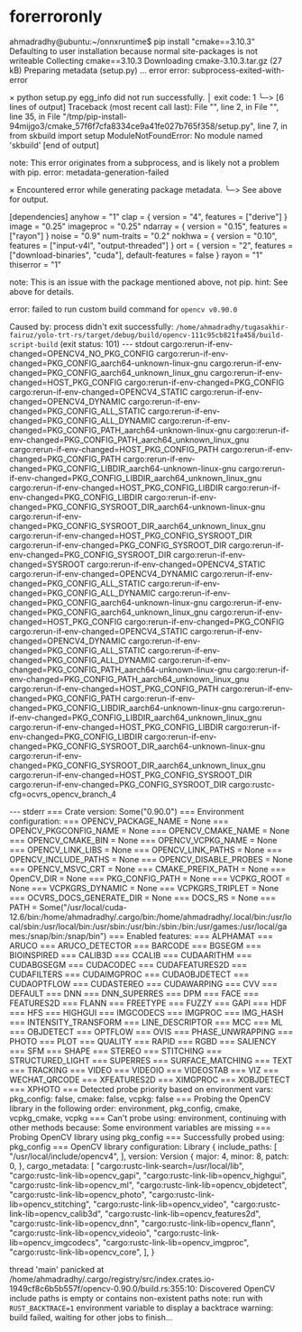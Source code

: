 # forerroronly
ahmadradhy@ubuntu:~/onnxruntime$ pip install "cmake==3.10.3"
Defaulting to user installation because normal site-packages is not writeable
Collecting cmake==3.10.3
  Downloading cmake-3.10.3.tar.gz (27 kB)
  Preparing metadata (setup.py) ... error
  error: subprocess-exited-with-error
  
  × python setup.py egg_info did not run successfully.
  │ exit code: 1
  ╰─> [6 lines of output]
      Traceback (most recent call last):
        File "<string>", line 2, in <module>
        File "<pip-setuptools-caller>", line 35, in <module>
        File "/tmp/pip-install-94mijgo3/cmake_57f6f7cfa8334ce9a41fe027b765f358/setup.py", line 7, in <module>
          from skbuild import setup
      ModuleNotFoundError: No module named 'skbuild'
      [end of output]
  
  note: This error originates from a subprocess, and is likely not a problem with pip.
error: metadata-generation-failed

× Encountered error while generating package metadata.
╰─> See above for output.

[dependencies]
anyhow = "1"
clap = { version = "4", features = ["derive"] }
image = "0.25"
imageproc = "0.25"
ndarray = { version = "0.15", features = ["rayon"] }
noise = "0.9"
num-traits = "0.2"
nokhwa = { version = "0.10", features = ["input-v4l", "output-threaded"] }
ort = { version = "2", features = ["download-binaries", "cuda"], default-features = false }
rayon = "1"
thiserror = "1"

note: This is an issue with the package mentioned above, not pip.
hint: See above for details.

error: failed to run custom build command for `opencv v0.90.0`

Caused by:
  process didn't exit successfully: `/home/ahmadradhy/tugasakhir-fairuz/yolo-trt-rs/target/debug/build/opencv-111c95cb821fa458/build-script-build` (exit status: 101)
  --- stdout
  cargo:rerun-if-env-changed=OPENCV4_NO_PKG_CONFIG
  cargo:rerun-if-env-changed=PKG_CONFIG_aarch64-unknown-linux-gnu
  cargo:rerun-if-env-changed=PKG_CONFIG_aarch64_unknown_linux_gnu
  cargo:rerun-if-env-changed=HOST_PKG_CONFIG
  cargo:rerun-if-env-changed=PKG_CONFIG
  cargo:rerun-if-env-changed=OPENCV4_STATIC
  cargo:rerun-if-env-changed=OPENCV4_DYNAMIC
  cargo:rerun-if-env-changed=PKG_CONFIG_ALL_STATIC
  cargo:rerun-if-env-changed=PKG_CONFIG_ALL_DYNAMIC
  cargo:rerun-if-env-changed=PKG_CONFIG_PATH_aarch64-unknown-linux-gnu
  cargo:rerun-if-env-changed=PKG_CONFIG_PATH_aarch64_unknown_linux_gnu
  cargo:rerun-if-env-changed=HOST_PKG_CONFIG_PATH
  cargo:rerun-if-env-changed=PKG_CONFIG_PATH
  cargo:rerun-if-env-changed=PKG_CONFIG_LIBDIR_aarch64-unknown-linux-gnu
  cargo:rerun-if-env-changed=PKG_CONFIG_LIBDIR_aarch64_unknown_linux_gnu
  cargo:rerun-if-env-changed=HOST_PKG_CONFIG_LIBDIR
  cargo:rerun-if-env-changed=PKG_CONFIG_LIBDIR
  cargo:rerun-if-env-changed=PKG_CONFIG_SYSROOT_DIR_aarch64-unknown-linux-gnu
  cargo:rerun-if-env-changed=PKG_CONFIG_SYSROOT_DIR_aarch64_unknown_linux_gnu
  cargo:rerun-if-env-changed=HOST_PKG_CONFIG_SYSROOT_DIR
  cargo:rerun-if-env-changed=PKG_CONFIG_SYSROOT_DIR
  cargo:rerun-if-env-changed=PKG_CONFIG_SYSROOT_DIR
  cargo:rerun-if-env-changed=SYSROOT
  cargo:rerun-if-env-changed=OPENCV4_STATIC
  cargo:rerun-if-env-changed=OPENCV4_DYNAMIC
  cargo:rerun-if-env-changed=PKG_CONFIG_ALL_STATIC
  cargo:rerun-if-env-changed=PKG_CONFIG_ALL_DYNAMIC
  cargo:rerun-if-env-changed=PKG_CONFIG_aarch64-unknown-linux-gnu
  cargo:rerun-if-env-changed=PKG_CONFIG_aarch64_unknown_linux_gnu
  cargo:rerun-if-env-changed=HOST_PKG_CONFIG
  cargo:rerun-if-env-changed=PKG_CONFIG
  cargo:rerun-if-env-changed=OPENCV4_STATIC
  cargo:rerun-if-env-changed=OPENCV4_DYNAMIC
  cargo:rerun-if-env-changed=PKG_CONFIG_ALL_STATIC
  cargo:rerun-if-env-changed=PKG_CONFIG_ALL_DYNAMIC
  cargo:rerun-if-env-changed=PKG_CONFIG_PATH_aarch64-unknown-linux-gnu
  cargo:rerun-if-env-changed=PKG_CONFIG_PATH_aarch64_unknown_linux_gnu
  cargo:rerun-if-env-changed=HOST_PKG_CONFIG_PATH
  cargo:rerun-if-env-changed=PKG_CONFIG_PATH
  cargo:rerun-if-env-changed=PKG_CONFIG_LIBDIR_aarch64-unknown-linux-gnu
  cargo:rerun-if-env-changed=PKG_CONFIG_LIBDIR_aarch64_unknown_linux_gnu
  cargo:rerun-if-env-changed=HOST_PKG_CONFIG_LIBDIR
  cargo:rerun-if-env-changed=PKG_CONFIG_LIBDIR
  cargo:rerun-if-env-changed=PKG_CONFIG_SYSROOT_DIR_aarch64-unknown-linux-gnu
  cargo:rerun-if-env-changed=PKG_CONFIG_SYSROOT_DIR_aarch64_unknown_linux_gnu
  cargo:rerun-if-env-changed=HOST_PKG_CONFIG_SYSROOT_DIR
  cargo:rerun-if-env-changed=PKG_CONFIG_SYSROOT_DIR
  cargo:rustc-cfg=ocvrs_opencv_branch_4

  --- stderr
  === Crate version: Some("0.90.0")
  === Environment configuration:
  ===   OPENCV_PACKAGE_NAME = None
  ===   OPENCV_PKGCONFIG_NAME = None
  ===   OPENCV_CMAKE_NAME = None
  ===   OPENCV_CMAKE_BIN = None
  ===   OPENCV_VCPKG_NAME = None
  ===   OPENCV_LINK_LIBS = None
  ===   OPENCV_LINK_PATHS = None
  ===   OPENCV_INCLUDE_PATHS = None
  ===   OPENCV_DISABLE_PROBES = None
  ===   OPENCV_MSVC_CRT = None
  ===   CMAKE_PREFIX_PATH = None
  ===   OpenCV_DIR = None
  ===   PKG_CONFIG_PATH = None
  ===   VCPKG_ROOT = None
  ===   VCPKGRS_DYNAMIC = None
  ===   VCPKGRS_TRIPLET = None
  ===   OCVRS_DOCS_GENERATE_DIR = None
  ===   DOCS_RS = None
  ===   PATH = Some("/usr/local/cuda-12.6/bin:/home/ahmadradhy/.cargo/bin:/home/ahmadradhy/.local/bin:/usr/local/sbin:/usr/local/bin:/usr/sbin:/usr/bin:/sbin:/bin:/usr/games:/usr/local/games:/snap/bin:/snap/bin")
  === Enabled features:
  ===   ALPHAMAT
  ===   ARUCO
  ===   ARUCO_DETECTOR
  ===   BARCODE
  ===   BGSEGM
  ===   BIOINSPIRED
  ===   CALIB3D
  ===   CCALIB
  ===   CUDAARITHM
  ===   CUDABGSEGM
  ===   CUDACODEC
  ===   CUDAFEATURES2D
  ===   CUDAFILTERS
  ===   CUDAIMGPROC
  ===   CUDAOBJDETECT
  ===   CUDAOPTFLOW
  ===   CUDASTEREO
  ===   CUDAWARPING
  ===   CVV
  ===   DEFAULT
  ===   DNN
  ===   DNN_SUPERRES
  ===   DPM
  ===   FACE
  ===   FEATURES2D
  ===   FLANN
  ===   FREETYPE
  ===   FUZZY
  ===   GAPI
  ===   HDF
  ===   HFS
  ===   HIGHGUI
  ===   IMGCODECS
  ===   IMGPROC
  ===   IMG_HASH
  ===   INTENSITY_TRANSFORM
  ===   LINE_DESCRIPTOR
  ===   MCC
  ===   ML
  ===   OBJDETECT
  ===   OPTFLOW
  ===   OVIS
  ===   PHASE_UNWRAPPING
  ===   PHOTO
  ===   PLOT
  ===   QUALITY
  ===   RAPID
  ===   RGBD
  ===   SALIENCY
  ===   SFM
  ===   SHAPE
  ===   STEREO
  ===   STITCHING
  ===   STRUCTURED_LIGHT
  ===   SUPERRES
  ===   SURFACE_MATCHING
  ===   TEXT
  ===   TRACKING
  ===   VIDEO
  ===   VIDEOIO
  ===   VIDEOSTAB
  ===   VIZ
  ===   WECHAT_QRCODE
  ===   XFEATURES2D
  ===   XIMGPROC
  ===   XOBJDETECT
  ===   XPHOTO
  === Detected probe priority based on environment vars: pkg_config: false, cmake: false, vcpkg: false
  === Probing the OpenCV library in the following order: environment, pkg_config, cmake, vcpkg_cmake, vcpkg
  === Can't probe using: environment, continuing with other methods because: Some environment variables are missing
  === Probing OpenCV library using pkg_config
  === Successfully probed using: pkg_config
  === OpenCV library configuration: Library {
      include_paths: [
          "/usr/local/include/opencv4",
      ],
      version: Version {
          major: 4,
          minor: 8,
          patch: 0,
      },
      cargo_metadata: [
          "cargo:rustc-link-search=/usr/local/lib",
          "cargo:rustc-link-lib=opencv_gapi",
          "cargo:rustc-link-lib=opencv_highgui",
          "cargo:rustc-link-lib=opencv_ml",
          "cargo:rustc-link-lib=opencv_objdetect",
          "cargo:rustc-link-lib=opencv_photo",
          "cargo:rustc-link-lib=opencv_stitching",
          "cargo:rustc-link-lib=opencv_video",
          "cargo:rustc-link-lib=opencv_calib3d",
          "cargo:rustc-link-lib=opencv_features2d",
          "cargo:rustc-link-lib=opencv_dnn",
          "cargo:rustc-link-lib=opencv_flann",
          "cargo:rustc-link-lib=opencv_videoio",
          "cargo:rustc-link-lib=opencv_imgcodecs",
          "cargo:rustc-link-lib=opencv_imgproc",
          "cargo:rustc-link-lib=opencv_core",
      ],
  }

  thread 'main' panicked at /home/ahmadradhy/.cargo/registry/src/index.crates.io-1949cf8c6b5b557f/opencv-0.90.0/build.rs:355:10:
  Discovered OpenCV include paths is empty or contains non-existent paths
  note: run with `RUST_BACKTRACE=1` environment variable to display a backtrace
warning: build failed, waiting for other jobs to finish...

